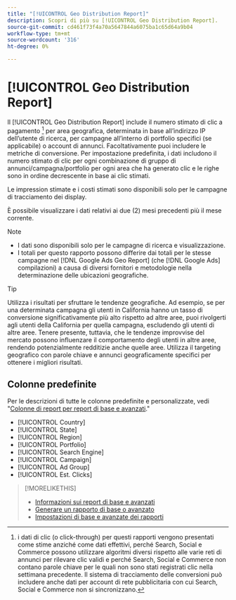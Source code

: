 ```yaml
---
title: "[!UICONTROL Geo Distribution Report]"
description: Scopri di più su [!UICONTROL Geo Distribution Report].
source-git-commit: cd461f73f4a70a5647844a6075ba1c65d64a9b04
workflow-type: tm+mt
source-wordcount: '316'
ht-degree: 0%

---
```


# [!UICONTROL Geo Distribution Report]

Il [!UICONTROL Geo Distribution Report] include il numero stimato di clic a pagamento [^1] per area geografica, determinata in base all’indirizzo IP dell’utente di ricerca, per campagne all’interno di portfolio specifici (se applicabile) o account di annunci. Facoltativamente puoi includere le metriche di conversione. Per impostazione predefinita, i dati includono il numero stimato di clic per ogni combinazione di gruppo di annunci/campagna/portfolio per ogni area che ha generato clic e le righe sono in ordine decrescente in base ai clic stimati.

Le impression stimate e i costi stimati sono disponibili solo per le campagne di tracciamento dei display.

È possibile visualizzare i dati relativi ai due (2) mesi precedenti più il mese corrente.

>[!NOTE]
>
>* I dati sono disponibili solo per le campagne di ricerca e visualizzazione.
>* I totali per questo rapporto possono differire dai totali per le stesse campagne nel [!DNL Google Ads Geo Report] (che [!DNL Google Ads] compilazioni) a causa di diversi fornitori e metodologie nella determinazione delle ubicazioni geografiche.


>[!TIP]
>
>Utilizza i risultati per sfruttare le tendenze geografiche. Ad esempio, se per una determinata campagna gli utenti in California hanno un tasso di conversione significativamente più alto rispetto ad altre aree, puoi rivolgerti agli utenti della California per quella campagna, escludendo gli utenti di altre aree. Tenere presente, tuttavia, che le tendenze improvvise del mercato possono influenzare il comportamento degli utenti in altre aree, rendendo potenzialmente redditizie anche quelle aree. Utilizza il targeting geografico con parole chiave e annunci geograficamente specifici per ottenere i migliori risultati.

[^1]: i dati di clic (o click-through) per questi rapporti vengono presentati come stime anziché come dati effettivi, perché Search, Social e Commerce possono utilizzare algoritmi diversi rispetto alle varie reti di annunci per rilevare clic validi e perché Search, Social e Commerce non contano parole chiave per le quali non sono stati registrati clic nella settimana precedente. Il sistema di tracciamento delle conversioni può includere anche dati per account di rete pubblicitaria con cui Search, Social e Commerce non si sincronizzano.

## Colonne predefinite

Per le descrizioni di tutte le colonne predefinite e personalizzate, vedi &quot;[Colonne di report per report di base e avanzati](basic-advanced-report-columns.md).&quot;

* [!UICONTROL Country]
* [!UICONTROL State]
* [!UICONTROL Region]
* [!UICONTROL Portfolio]
* [!UICONTROL Search Engine]
* [!UICONTROL Campaign]
* [!UICONTROL Ad Group]
* [!UICONTROL Est. Clicks]

>[!MORELIKETHIS]
>
>* [Informazioni sui report di base e avanzati](basic-advanced-report-about.md)
>* [Generare un rapporto di base o avanzato](basic-advanced-report-generate.md)
>* [Impostazioni di base e avanzate dei rapporti](basic-advanced-report-settings.md)

